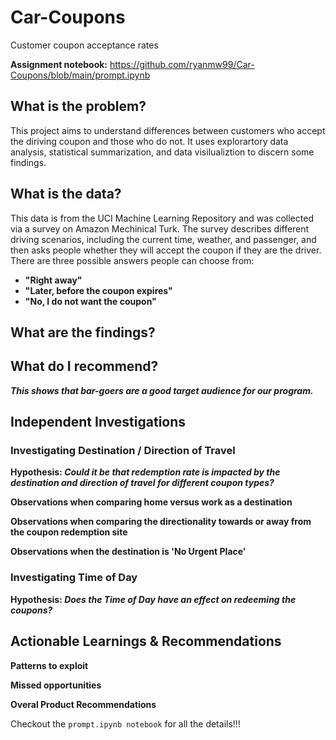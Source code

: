 # Car-Coupons
Customer coupon acceptance rates

**Assignment notebook:** [https://github.com/ryanmw99/Car-Coupons/blob/main/prompt.ipynb ](https://github.com/ryanmw99/Car-Coupons/blob/main/prompt.ipynb)

## What is the problem?
This project aims to understand differences between customers who accept the diriving coupon and those who do not. 
It uses explorartory data analysis, statistical summarization, and data visilualiztion to discern some findings. 

## What is the data?
This data is from the UCI Machine Learning Repository and was collected via a survey on Amazon Mechinical Turk. The survey describes different driving scenarios, including the current time, weather, and passenger, and then asks people whether they will accept the coupon if they are the driver. There are three possible answers people can choose from:

- **"Right away"**
- **"Later, before the coupon expires"**
- **"No, I do not want the coupon"**


## What are the findings?

## What do I recommend?

_**This shows that bar-goers are a good target audience for our program.**_

## Independent Investigations


### Investigating Destination / Direction of Travel
 

**Hypothesis: _Could it be that redemption rate is impacted by the destination and direction of travel for different coupon types?_**



**Observations when comparing home versus work as a destination**



**Observations when comparing the directionality towards or away from the coupon redemption site**



**Observations when the destination is 'No Urgent Place'**




### Investigating Time of Day

 

**Hypothesis: _Does the Time of Day have an effect on redeeming the coupons?_**



## Actionable Learnings & Recommendations

**Patterns to exploit**


**Missed opportunities**

**Overal Product Recommendations**

Checkout the ```prompt.ipynb notebook``` for all the details!!!

